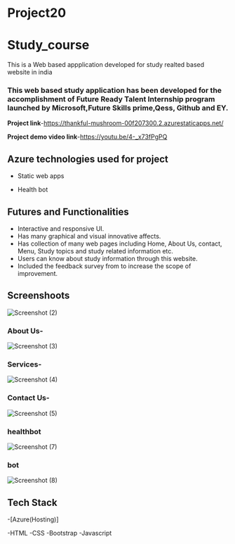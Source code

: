 # Project20
# Study_course #
This is a Web based appplication developed for study realted based website in india 

### This web based study application has been developed for the accomplishment of Future Ready Talent Internship program launched by Microsoft,Future Skills prime,Qess, Github and EY.

**Project link**-https://thankful-mushroom-00f207300.2.azurestaticapps.net/

**Project demo video link**-https://youtu.be/4-_x73fPgPQ

## Azure technologies used for project 
- Static web apps

- Health bot

## Futures and Functionalities

- Interactive and responsive UI.
- Has many graphical and visual innovative affects.
- Has collection of many web pages including Home, About Us, contact, Menu, Study topics and study related information etc.
- Users can know about study information through this website.
- Included the feedback survey from to increase the scope of improvement.

## Screenshoots
![Screenshot (2)](https://user-images.githubusercontent.com/116786817/213703105-5cf89ecc-b248-48bd-b624-5a2d73d9863b.png)







### About Us-




![Screenshot (3)](https://user-images.githubusercontent.com/116786817/213703155-2bcc89fc-d2d8-4e42-8a36-3d58a7a5d732.png)

### Services-



![Screenshot (4)](https://user-images.githubusercontent.com/116786817/213703217-fca448e8-53b4-44dd-bdfa-58d8879d1f6c.png)

### Contact Us-



![Screenshot (5)](https://user-images.githubusercontent.com/116786817/213703285-dcd33348-c2c2-4b54-8180-49f5de438520.png)


### healthbot



![Screenshot (7)](https://user-images.githubusercontent.com/116786817/213703441-7d6d99c6-5b33-4ee9-b985-73d3ff837070.png)




### bot



![Screenshot (8)](https://user-images.githubusercontent.com/116786817/213703523-40265a3f-2372-4846-881b-606e6b9f0e4d.png)

## Tech Stack

-[Azure(Hosting)]

-HTML
-CSS
-Bootstrap
-Javascript
